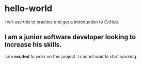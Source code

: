 # hello-world
I will use this to practice and get a introduction to GitHub. 

## I am a junior software developer looking to increase his skills. 

I am **excited** to work on this project.
I cannot *wait* to start working. 
